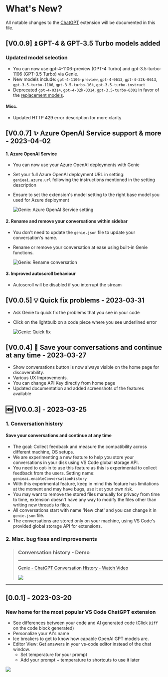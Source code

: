 # What's New?

All notable changes to the [ChatGPT](https://marketplace.visualstudio.com/items?itemName=genieai.chatgpt-vscode) extension will be documented in this file.

## [V0.0.9] ⏫ GPT-4 & GPT-3.5 Turbo models added

### Updated model selection

- You can now use gpt-4-1106-preview (GPT-4 Turbo) and gpt-3.5-turbo-1106 (GPT-3.5 Turbo) via Genie.
- New models include: `gpt-4-1106-preview`, `gpt-4-0613`, `gpt-4-32k-0613`, `gpt-3.5-turbo-1106`, `gpt-3.5-turbo-16k`, `gpt-3.5-turbo-instruct`
- Deprecated `gpt-4-0314`, `gpt-4-32k-0314`, `gpt-3.5-turbo-0301` in favor of the [replacement models](https://platform.openai.com/docs/models).

#### Misc.

- Updated HTTP 429 error description for more clarity

## [V0.0.7] ✨ Azure OpenAI Service support & more - 2023-04-02

#### 1. Azure OpenAI Service

- You can now use your Azure OpenAI deployments with Genie
- Set your full Azure OpenAI deployment URL in setting: `genieai.azure.url` following the instructions mentioned in the setting description
- Ensure to set the extension's model setting to the right base model you used for Azure deployment

  <img src="https://raw.githubusercontent.com/ai-genie/chatgpt-vscode/main/images/azure-oai.png" alt="Genie: Azure OpenAI Service setting" style="max-width: 100%;max-height: 240px;">

#### 2. Rename and remove your conversations within sidebar

- You don't need to update the `genie.json` file to update your conversation's name.
- Rename or remove your conversation at ease using built-in Genie functions.

  <img src="https://raw.githubusercontent.com/ai-genie/chatgpt-vscode/main/images/rename-conversation.png" alt="Genie: Rename conversation" style="max-width: 100%;max-height: 240px;">

#### 3. Improved autoscroll behaviour

- Autoscroll will be disabled if you interrupt the stream

## [V0.0.5] 💡 Quick fix problems - 2023-03-31

- Ask Genie to quick fix the problems that you see in your code
- Click on the lightbulb on a code piece where you see underlined error

  <img src="https://raw.githubusercontent.com/ai-genie/chatgpt-vscode/main/images/quick-fix.png" alt="Genie: Quick fix" style="max-width: 100%;max-height: 240px;">

## [V0.0.4] 💬 Save your conversations and continue at any time - 2023-03-27

- Show conversations button is now always visible on the home page for discoverability.
- Various UX Improvements.
- You can change API Key directly from home page
- Updated documentation and added screenshots of the features available

## 🆕 [V0.0.3] - 2023-03-25

### 1. Conversation history

#### Save your conversations and continue at any time

- The goal: Collect feedback and measure the compatibility across different machine, OS setups.
- We are experimenting a new feature to help you store your conversations in your disk using VS Code global storage API.
- You need to opt-in to use this feature as this is experimental to collect feedback from the users. Setting name: `genieai.enableConversationHistory`
- With this experimental feature, keep in mind this feature has limitations at the moment and may have bugs, use it at your own risk.
- You may want to remove the stored files manually for privacy from time to time, extension doesn't have any way to modify the files other than writing new threads to files.
- All conversations start with name 'New chat' and you can change it in `genie.json` file.
- The conversations are stored only on your machine, using VS Code's provided global storage API for extensions.

### 2. Misc. bug fixes and improvements

> ### Conversation history - Demo
>
> ---
>
> <a href="https://www.loom.com/share/1a57be874e5d4ec099493cc68ed31e04">
>   <p>Genie - ChatGPT Conversation History - Watch Video</p>
>   <img style="max-width:300px;" src="https://cdn.loom.com/sessions/thumbnails/1a57be874e5d4ec099493cc68ed31e04-with-play.gif">
> </a>

---

## [0.0.1] - 2023-03-20

### New home for the most popular VS Code ChatGPT extension

- See differences between your code and AI generated code (Click `Diff` on the code block generated)
- Personalize your AI's name
- Ice breakers to get to know how capable OpenAI GPT models are.
- Editor View: Get answers in your vs-code editor instead of the chat window.
  - Set temperature for your prompt
  - Add your prompt + temperature to shortcuts to use it later

<img src="https://raw.githubusercontent.com/ai-genie/chatgpt-vscode/main/images/first-features.gif">

